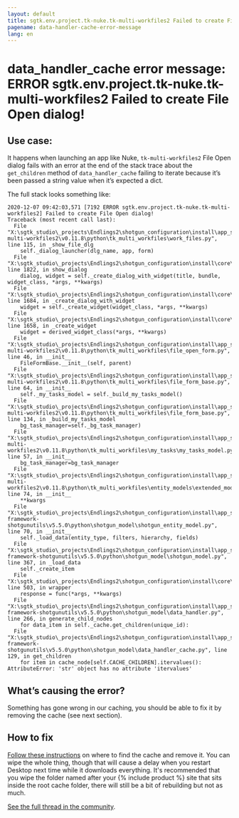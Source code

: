 ```yaml
---
layout: default
title: sgtk.env.project.tk-nuke.tk-multi-workfiles2 Failed to create File Open dialog!
pagename: data-handler-cache-error-message
lang: en
---
```


# data_handler_cache error message: ERROR sgtk.env.project.tk-nuke.tk-multi-workfiles2 Failed to create File Open dialog!

## Use case:
It happens when launching an app like Nuke, `tk-multi-workfiles2` File Open dialog fails with an error at the end of the stack trace about the `get_children` method of `data_handler_cache` failing to iterate because it’s been passed a string value when it’s expected a dict.

The full stack looks something like:

```
2020-12-07 09:42:03,571 [7192 ERROR sgtk.env.project.tk-nuke.tk-multi-workfiles2] Failed to create File Open dialog!
Traceback (most recent call last):
  File "X:\sgtk_studio\_projects\Endlings2\shotgun_configuration\install\app_store\tk-multi-workfiles2\v0.11.8\python\tk_multi_workfiles\work_files.py", line 115, in _show_file_dlg
    self._dialog_launcher(dlg_name, app, form)
  File "X:\sgtk_studio\_projects\Endlings2\shotgun_configuration\install\core\python\tank\platform\engine.py", line 1822, in show_dialog
    dialog, widget = self._create_dialog_with_widget(title, bundle, widget_class, *args, **kwargs)
  File "X:\sgtk_studio\_projects\Endlings2\shotgun_configuration\install\core\python\tank\platform\engine.py", line 1684, in _create_dialog_with_widget
    widget = self._create_widget(widget_class, *args, **kwargs)
  File "X:\sgtk_studio\_projects\Endlings2\shotgun_configuration\install\core\python\tank\platform\engine.py", line 1658, in _create_widget
    widget = derived_widget_class(*args, **kwargs)
  File "X:\sgtk_studio\_projects\Endlings2\shotgun_configuration\install\app_store\tk-multi-workfiles2\v0.11.8\python\tk_multi_workfiles\file_open_form.py", line 46, in __init__
    FileFormBase.__init__(self, parent)
  File "X:\sgtk_studio\_projects\Endlings2\shotgun_configuration\install\app_store\tk-multi-workfiles2\v0.11.8\python\tk_multi_workfiles\file_form_base.py", line 64, in __init__
    self._my_tasks_model = self._build_my_tasks_model()
  File "X:\sgtk_studio\_projects\Endlings2\shotgun_configuration\install\app_store\tk-multi-workfiles2\v0.11.8\python\tk_multi_workfiles\file_form_base.py", line 134, in _build_my_tasks_model
    bg_task_manager=self._bg_task_manager)
  File "X:\sgtk_studio\_projects\Endlings2\shotgun_configuration\install\app_store\tk-multi-workfiles2\v0.11.8\python\tk_multi_workfiles\my_tasks\my_tasks_model.py", line 57, in __init__
    bg_task_manager=bg_task_manager
  File "X:\sgtk_studio\_projects\Endlings2\shotgun_configuration\install\app_store\tk-multi-workfiles2\v0.11.8\python\tk_multi_workfiles\entity_models\extended_model.py", line 74, in __init__
    **kwargs
  File "X:\sgtk_studio\_projects\Endlings2\shotgun_configuration\install\app_store\tk-framework-shotgunutils\v5.5.0\python\shotgun_model\shotgun_entity_model.py", line 70, in __init__
    self._load_data(entity_type, filters, hierarchy, fields)
  File "X:\sgtk_studio\_projects\Endlings2\shotgun_configuration\install\app_store\tk-framework-shotgunutils\v5.5.0\python\shotgun_model\shotgun_model.py", line 367, in _load_data
    self._create_item
  File "X:\sgtk_studio\_projects\Endlings2\shotgun_configuration\install\core\python\tank\log.py", line 503, in wrapper
    response = func(*args, **kwargs)
  File "X:\sgtk_studio\_projects\Endlings2\shotgun_configuration\install\app_store\tk-framework-shotgunutils\v5.5.0\python\shotgun_model\data_handler.py", line 266, in generate_child_nodes
    for data_item in self._cache.get_children(unique_id):
  File "X:\sgtk_studio\_projects\Endlings2\shotgun_configuration\install\app_store\tk-framework-shotgunutils\v5.5.0\python\shotgun_model\data_handler_cache.py", line 129, in get_children
    for item in cache_node[self.CACHE_CHILDREN].itervalues():
AttributeError: 'str' object has no attribute 'itervalues'
```

## What’s causing the error?
Something has gone wrong in our caching, you should be able to fix it by removing the cache (see next section). 

## How to fix
[Follow these instructions](https://developer.shotgridsoftware.com/7c9867c0/) on where to find the cache and remove it. You can wipe the whole thing, though that will cause a delay when you restart Desktop next time while it downloads everything. It's recommended that you wipe the folder named after your {% include product %} site that sits inside the root cache folder, there will still be a bit of rebuilding but not as much.

[See the full thread in the community](https://community.shotgridsoftware.com/t/data-handler-cache-error/10955).

